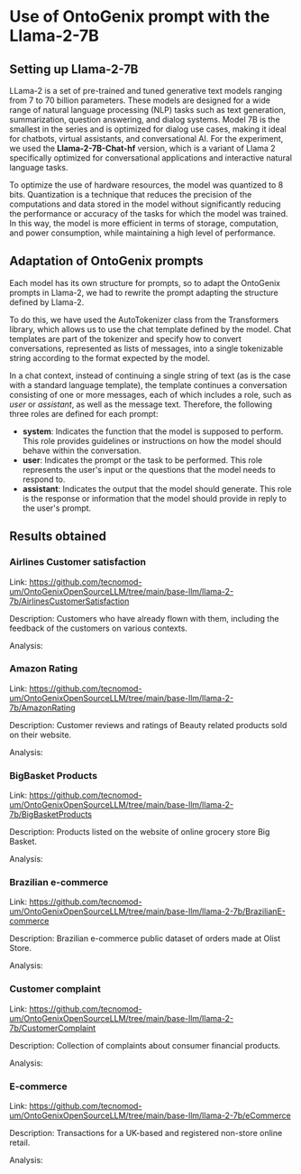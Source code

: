 # Use of OntoGenix prompt with the Llama-2-7B

## Setting up Llama-2-7B

LLama-2 is a set of pre-trained and tuned generative text models ranging from 7 to 70 billion parameters. These models are designed for a wide range of natural language processing (NLP) tasks such as text generation, summarization, question answering, and dialog systems. Model 7B is the smallest in the series and is optimized for dialog use cases, making it ideal for chatbots, virtual assistants, and conversational AI. For the experiment, we used the **Llama-2-7B-Chat-hf** version, which is a variant of Llama 2 specifically optimized for conversational applications and interactive natural language tasks. 

To optimize the use of hardware resources, the model was quantized to 8 bits. Quantization is a technique that reduces the precision of the computations and data stored in the model without significantly reducing the performance or accuracy of the tasks for which the model was trained. In this way, the model is more efficient in terms of storage, computation, and power consumption, while maintaining a high level of performance. 


## Adaptation of OntoGenix prompts

Each model has its own structure for prompts, so to adapt the OntoGenix prompts in Llama-2, we had to rewrite the prompt adapting the structure defined by Llama-2. 

To do this, we have used the AutoTokenizer class from the Transformers library, which allows us to use the chat template defined by the model.  Chat templates are part of the tokenizer and specify how to convert conversations, represented as lists of messages, into a single tokenizable string according to the format expected by the model. 

In a chat context, instead of continuing a single string of text (as is the case with a standard language template), the template continues a conversation consisting of one or more messages, each of which includes a role, such as *user* or *assistant*, as well as the message text. Therefore, the following three roles are defined for each prompt:

- **system**: Indicates the function that the model is supposed to perform. This role provides guidelines or instructions on how the model should behave within the conversation.
- **user**:  Indicates the prompt or the task to be performed. This role represents the user's input or the questions that the model needs to respond to.
- **assistant**:  Indicates the output that the model should generate. This role is the response or information that the model should provide in reply to the user's prompt.

## Results obtained

### Airlines Customer satisfaction

Link: https://github.com/tecnomod-um/OntoGenixOpenSourceLLM/tree/main/base-llm/llama-2-7b/AirlinesCustomerSatisfaction

Description: Customers who have already flown with them, including the feedback of the customers on various contexts. 

Analysis: 

### Amazon Rating

Link: https://github.com/tecnomod-um/OntoGenixOpenSourceLLM/tree/main/base-llm/llama-2-7b/AmazonRating

Description: Customer reviews and ratings of Beauty related products sold on their website.

Analysis: 

### BigBasket Products

Link: https://github.com/tecnomod-um/OntoGenixOpenSourceLLM/tree/main/base-llm/llama-2-7b/BigBasketProducts

Description: Products listed on the website of online grocery store Big Basket.

Analysis: 

###  Brazilian e-commerce

Link: https://github.com/tecnomod-um/OntoGenixOpenSourceLLM/tree/main/base-llm/llama-2-7b/BrazilianE-commerce

Description: Brazilian e-commerce public dataset of orders made at Olist Store.

Analysis: 

### Customer complaint

Link: https://github.com/tecnomod-um/OntoGenixOpenSourceLLM/tree/main/base-llm/llama-2-7b/CustomerComplaint

Description: Collection of complaints about consumer financial products.

Analysis: 

### E-commerce

Link: https://github.com/tecnomod-um/OntoGenixOpenSourceLLM/tree/main/base-llm/llama-2-7b/eCommerce

Description: Transactions for a UK-based and registered non-store online retail.

Analysis: 
